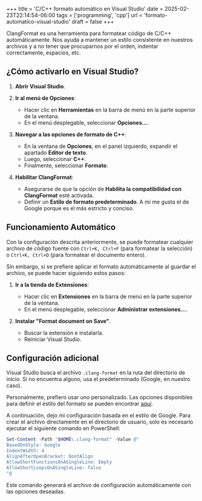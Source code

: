 +++
title = 'C/C++ formato automático en Visual Studio'
date = 2025-02-23T22:14:54-06:00
tags = ['programming', 'cpp']
url = 'formato-automatico-visual-studio'
draft = false
+++

ClangFormat es una herramienta para formatear código de C/C++ automáticamente. Nos ayuda a mantener un estilo consistente en nuestros archivos y a no tener que procuparnos por el orden, indentar correctamente, espacios, etc.

## ¿Cómo activarlo en Visual Studio?

1. **Abrir Visual Studio**.

2. **Ir al menú de Opciones**:

    - Hacer clic en **Herramientas** en la barra de menú en la parte superior de la ventana.
    - En el menú desplegable, seleccionar **Opciones...**.

3. **Navegar a las opciones de formato de C++**:

    - En la ventana de **Opciones**, en el panel izquierdo, expandir el apartado **Editor de texto**.
    - Luego, seleccionar **C++**.
    - Finalmente, seleccionar **Formato**.

4. **Habilitar ClangFormat**:
    - Asegurarse de que la opción de **Habilita la compatibilidad con ClangFormat** esté activada.
    - Definir un **Estilo de formato predeterminado**. A mí me gusta el de Google porque es el más estricto y conciso.

## Funcionamiento Automático

Con la configuración descrita anteriormente, se puede formatear cualquier archivo de código fuente con `Ctrl+K, Ctrl+F` (para formatear la selección) o `Ctrl+K, Ctrl+D` (para formatear el documento entero).

Sin embargo, si se prefiere aplicar el formato automáticamente al guardar el archivo, se puede hacer siguiendo estos pasos:

1. **Ir a la tienda de Extensiones**:

    - Hacer clic en **Extensiones** en la barra de menú en la parte superior de la ventana.
    - En el menú desplegable, seleccionar **Administrar extensiones...**.

2. **Instalar "Format document on Save"**.
    - Buscar la extensión e instalarla.
    - Reiniciar Visual Studio.

## Configuración adicional

Visual Studio busca el archivo `.clang-format` en la ruta del directorio de inicio. Si no encuentra alguno, usa el predeterminado (Google, en nuestro caso).

Personalmente, prefiero usar uno personalizado. Las opciones disponibles para definir el estilo del formato se pueden encontrar [aquí](https://clang.llvm.org/docs/ClangFormatStyleOptions.html).

A continuación, dejo mi configuración basada en el estilo de Google. Para crear el archivo directamente en el directorio de usuario, solo es necesario ejecutar el siguiente comando en PowerShell:

```powershell
Set-Content -Path "$HOME\.clang-format" -Value @"
BasedOnStyle: Google
IndentWidth: 4
AlignAfterOpenBracket: DontAlign
AllowShortFunctionsOnASingleLine: Empty
AllowShortLoopsOnASingleLine: false
"@
```

Este comando generará el archivo de configuración automáticamente con las opciones deseadas.
